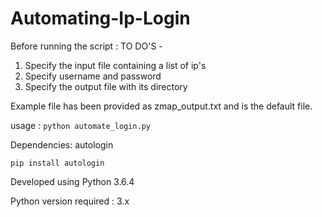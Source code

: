 # Automating-Ip-Login

Before running the script :
TO DO'S -
  1. Specify the input file containing a list of ip's
  2. Specify username and password
  3. Specify the output file with its directory
  
 Example file has been provided as zmap_output.txt and is the default file. 
  
 usage :
 ` python automate_login.py `
 
 Dependencies:  autologin
 
 `pip install autologin`
 
 Developed using Python 3.6.4
 
 Python version required : 3.x
